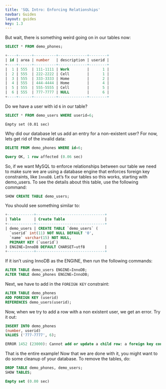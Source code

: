 ```yaml
---
title: 'SQL Intro: Enforcing Relationships'
navbar: Guides
layout: guides
key: 1.3
---
```


But wait, there is something weird going on in our tables now:

```sql
SELECT * FROM demo_phones;
```

```sql
+----+------+----------+-------------+--------+
| id | area | number   | description | userid |
+----+------+----------+-------------+--------+
|  1 | 555  | 111-1111 | Work        |      1 |
|  2 | 555  | 222-2222 | Cell        |      1 |
|  3 | 555  | 333-3333 | Home        |      2 |
|  4 | 555  | 444-4444 | Home        |      4 |
|  5 | 555  | 555-5555 | Cell        |      5 |
|  6 | 555  | 777-7777 | NULL        |      6 |
+----+------+----------+-------------+--------+
```

Do we have a user with id `6` in our table?

```sql
SELECT * FROM demo_users WHERE userid=6;
```

```
Empty set (0.01 sec)
```

Why did our database let us add an entry for a non-existent user? For now, lets get rid of the invalid data:

```sql
DELETE FROM demo_phones WHERE id=6;
```

```sql
Query OK, 1 row affected (0.06 sec)
```

So, if we want MySQL to enforce relationships between our table we need to make sure we are using a database engine that enforces foreign key constraints, like `InnoDB`. Let’s fix our tables so this works, starting with demo_users. To see the details about this table, use the following command:

```sql
SHOW CREATE TABLE demo_users;
```

You should see something similar to:

```sql
+------------+-------------------------------+
| Table      | Create Table                  |
+------------+-------------------------------+
| demo_users | CREATE TABLE `demo_users` (
  `userid` int(11) NOT NULL DEFAULT '0',
  `name` varchar(15) NOT NULL,
  PRIMARY KEY (`userid`)
) ENGINE=InnoDB DEFAULT CHARSET=utf8         |
+------------+-------------------------------+
```

If it isn’t using InnoDB as the ENGINE, then run the following commands:

```sql
ALTER TABLE demo_users ENGINE=InnoDB;
ALTER TABLE demo_phones ENGINE=InnoDB;
```

Next, we have to add in the `FOREIGN KEY` constraint:

```sql
ALTER TABLE demo_phones
ADD FOREIGN KEY (userid)
REFERENCES demo_users(userid);
```

Now, when we try to add a row with a non existent user, we get an error. Try it out:

```sql
INSERT INTO demo_phones
(number, userid)
VALUES ('777-7777', 6);
```

```sql
ERROR 1452 (23000): Cannot add or update a child row: a foreign key constraint fails (`user104`.`demo_phones`, CONSTRAINT `demo_phones_ibfk_1` FOREIGN KEY (`userid`) REFERENCES `demo_users` (`userid`))
```

That is the entire example! Now that we are done with it, you might want to do some cleanup of your database. To remove the tables, do:

```sql
DROP TABLE demo_phones, demo_users;
SHOW TABLES;
```

```sql
Empty set (0.00 sec)
```
